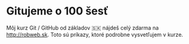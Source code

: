 # Gitujeme o 100 šesť

Môj kurz Git / GitHub od základov 🇸🇰 nájdeš celý zdarma na http://robweb.sk.
Toto sú príkazy, ktoré podrobne vysvetľujem v kurze.
